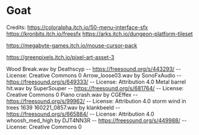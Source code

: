 # Goat
 
Credits:
https://coloralpha.itch.io/50-menu-interface-sfx
https://kronbits.itch.io/freesfx
https://arks.itch.io/dungeon-platform-tileset

https://megabyte-games.itch.io/mouse-cursor-pack

https://greenpixels.itch.io/pixel-art-asset-3

Wood Break.wav by Deathscyp -- https://freesound.org/s/443293/ -- License: Creative Commons 0
Arrow_loose03.wav by SonoFxAudio -- https://freesound.org/s/649333/ -- License: Attribution 4.0
Metal barrel hit.wav by SuperSouper -- https://freesound.org/s/681764/ -- License: Creative Commons 0
Piano crash.wav by CGEffex -- https://freesound.org/s/99962/ -- License: Attribution 4.0
storm wind in trees 1639 160221_0857.wav by klankbeeld -- https://freesound.org/s/665884/ -- License: Attribution 4.0
whoosh_med_high by DJT4NN3R -- https://freesound.org/s/449988/ -- License: Creative Commons 0